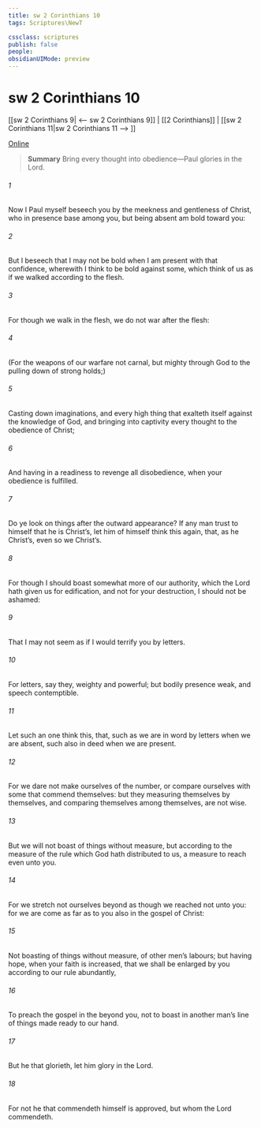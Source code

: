 ```yaml
---
title: sw 2 Corinthians 10
tags: Scriptures\NewT

cssclass: scriptures
publish: false
people:
obsidianUIMode: preview
---
```


# sw 2 Corinthians 10
[[sw 2 Corinthians 9| <-- sw 2 Corinthians 9]] | [[2 Corinthians]] | [[sw 2 Corinthians 11|sw 2 Corinthians 11 --> ]]

[Online](https://churchofjesuschrist.org/study/scriptures/nt/2-cor/10?lang=eng)

> __Summary__
Bring every thought into obedience—Paul glories in the Lord.

###### 1 
Now I Paul myself beseech you by the meekness and gentleness of Christ, who in presence  base among you, but being absent am bold toward you:

###### 2 
But I beseech  that I may not be bold when I am present with that confidence, wherewith I think to be bold against some, which think of us as if we walked according to the flesh.

###### 3 
For though we walk in the flesh, we do not war after the flesh:

###### 4 
(For the weapons of our warfare  not carnal, but mighty through God to the pulling down of strong holds;)

###### 5 
Casting down imaginations, and every high thing that exalteth itself against the knowledge of God, and bringing into captivity every thought to the obedience of Christ;

###### 6 
And having in a readiness to revenge all disobedience, when your obedience is fulfilled.

###### 7 
Do ye look on things after the outward appearance? If any man trust to himself that he is Christ’s, let him of himself think this again, that, as he  Christ’s, even so  we Christ’s.

###### 8 
For though I should boast somewhat more of our authority, which the Lord hath given us for edification, and not for your destruction, I should not be ashamed:

###### 9 
That I may not seem as if I would terrify you by letters.

###### 10 
For  letters, say they,  weighty and powerful; but  bodily presence  weak, and  speech contemptible.

###### 11 
Let such an one think this, that, such as we are in word by letters when we are absent, such  also in deed when we are present.

###### 12 
For we dare not make ourselves of the number, or compare ourselves with some that commend themselves: but they measuring themselves by themselves, and comparing themselves among themselves, are not wise.

###### 13 
But we will not boast of things without  measure, but according to the measure of the rule which God hath distributed to us, a measure to reach even unto you.

###### 14 
For we stretch not ourselves beyond  as though we reached not unto you: for we are come as far as to you also in  the gospel of Christ:

###### 15 
Not boasting of things without  measure,  of other men’s labours; but having hope, when your faith is increased, that we shall be enlarged by you according to our rule abundantly,

###### 16 
To preach the gospel in the  beyond you,  not to boast in another man’s line of things made ready to our hand.

###### 17 
But he that glorieth, let him glory in the Lord.

###### 18 
For not he that commendeth himself is approved, but whom the Lord commendeth.

